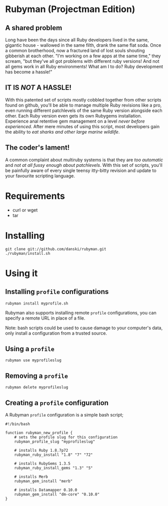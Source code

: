 Rubyman (Projectman Edition)
============================

A shared problem
----------------
Long have been the days since all Ruby developers lived in the same, gigantic house - wallowed in the same filth, drank the same flat soda. Once a common brotherhood, now a fractured land of lost souls shouting gibberish at each other. "I'm working on a few apps at the same time," they scream, "but they've all got problems with different ruby versions! And not all gems work in all Ruby environments! What am I to do? Ruby development has become a hassle!"

IT IS _NOT_ A HASSLE!
---------------------
With this patented set of scripts mostly cobbled together from other scripts found on github, you'll be able to manage multiple Ruby revisions like a pro, even running different patchlevels of the same Ruby version alongside each other. Each Ruby version even gets its own Rubygems installation. Experience anal retentive gem management on a level *never before experienced*. After mere minutes of using this script, most developers gain the ability to *eat sharks and other large marine wildlife*.

The coder's lament!
-------------------
A common complaint about multiruby systems is that they are *too automatic* and *not at all fussy enough about patchlevels*. With this set of scripts, you'll be painfully aware of every single teensy itty-bitty revision and update to your favourite scripting language.

Requirements
============

* curl or wget
* tar

Installing
==========

	git clone git://github.com/danski/rubyman.git
	./rubyman/install.sh

Using it
========

Installing `profile` configurations
-----------------------------------

	rubyman install myprofile.sh
	
Rubyman also supports installing remote `profile` configurations, you can specify a remote URL in place of a file. 

Note: bash scripts could be used to cause damage to your computer's data, only install a configuration from a trusted source.
	
Using a `profile`
-----------------

	rubyman use myprofileslug
	
Removing a `profile`
--------------------

	rubyman delete myprofileslug
	
Creating a `profile` configuration
----------------------------------

A Rubyman `profile` configuration is a simple bash script;

	#!/bin/bash

	function rubyman_new_profile {
		# sets the profile slug for this configuration
		rubyman_profile_slug "myprofileslug"

		# installs Ruby 1.8.7p72
		rubyman_ruby_install "1.8" "7" "72"

		# installs RubyGems 1.3.5
		rubyman_ruby_install_gems "1.3" "5" 

		# installs Merb
		rubyman_gem_install "merb"

		# installs Datamapper 0.10.0
		rubyman_gem_install "dm-core" "0.10.0"
	}